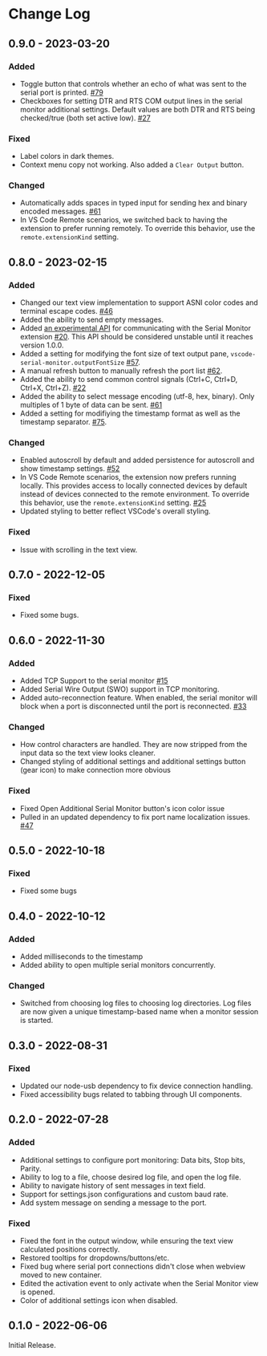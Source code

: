 # Change Log

## 0.9.0 - 2023-03-20

### Added

- Toggle button that controls whether an echo of what was sent to the serial port is printed. [#79](https://github.com/microsoft/vscode-serial-monitor/issues/79)
- Checkboxes for setting DTR and RTS COM output lines in the serial monitor additional settings. Default values are both DTR and RTS being checked/true (both set active low). [#27](https://github.com/microsoft/vscode-serial-monitor/issues/27)

### Fixed

- Label colors in dark themes.
- Context menu copy not working. Also added a `Clear Output` button.

### Changed

- Automatically adds spaces in typed input for sending hex and binary encoded messages. [#61](https://github.com/microsoft/vscode-serial-monitor/issues/61)
- In VS Code Remote scenarios, we switched back to having the extension to prefer running remotely. To override this behavior, use the `remote.extensionKind` setting.

## 0.8.0 - 2023-02-15

### Added

- Changed our text view implementation to support ASNI color codes and terminal escape codes. [#46](https://github.com/microsoft/vscode-serial-monitor/issues/46)
- Added the ability to send empty messages.
- Added [an experimental API](https://www.npmjs.com/package/@microsoft/vscode-serial-monitor-api) for communicating with the Serial Monitor extension [#20](https://github.com/microsoft/vscode-serial-monitor/issues/20). This API should be considered unstable until it reaches version 1.0.0.
- Added a setting for modifying the font size of text output pane, `vscode-serial-monitor.outputFontSize` [#57](https://github.com/microsoft/vscode-serial-monitor/issues/57).
- A manual refresh button to manually refresh the port list [#62](https://github.com/microsoft/vscode-serial-monitor/issues/62).
- Added the ability to send common control signals (Ctrl+C, Ctrl+D, Ctrl+X, Ctrl+Z). [#22](https://github.com/microsoft/vscode-serial-monitor/issues/22)
- Added the ability to select message encoding (utf-8, hex, binary). Only multiples of 1 byte of data can be sent. [#61](https://github.com/microsoft/vscode-serial-monitor/issues/61)
- Added a setting for modifiying the timestamp format as well as the timestamp separator. [#75](https://github.com/microsoft/vscode-serial-monitor/issues/75).

### Changed

- Enabled autoscroll by default and added persistence for autoscroll and show timestamp settings. [#52](https://github.com/microsoft/vscode-serial-monitor/issues/52)
- In VS Code Remote scenarios, the extension now prefers running locally. This provides access to locally connected devices by default instead of devices connected to the remote environment. To override this behavior, use the `remote.extensionKind` setting. [#25](https://github.com/microsoft/vscode-serial-monitor/issues/25)
- Updated styling to better reflect VSCode's overall styling.

### Fixed

- Issue with scrolling in the text view.

## 0.7.0 - 2022-12-05

### Fixed

- Fixed some bugs.

## 0.6.0 - 2022-11-30

### Added

- Added TCP Support to the serial monitor [#15](https://github.com/microsoft/vscode-serial-monitor/issues/15)
- Added Serial Wire Output (SWO) support in TCP monitoring.
- Added auto-reconnection feature. When enabled, the serial monitor will block when a port is disconnected until the port is reconnected. [#33](https://github.com/microsoft/vscode-serial-monitor/issues/33)

### Changed

- How control characters are handled. They are now stripped from the input data so the text view looks cleaner.
- Changed styling of additional settings and additional settings button (gear icon) to make connection more obvious

### Fixed

- Fixed Open Additional Serial Monitor button's icon color issue
- Pulled in an updated dependency to fix port name localization issues. [#47](https://github.com/microsoft/vscode-serial-monitor/issues/47)

## 0.5.0 - 2022-10-18

### Fixed

- Fixed some bugs

## 0.4.0 - 2022-10-12

### Added

- Added milliseconds to the timestamp
- Added ability to open multiple serial monitors concurrently.

### Changed

- Switched from choosing log files to choosing log directories. Log files are now given a unique timestamp-based name when a monitor session is started.

## 0.3.0 - 2022-08-31

### Fixed

- Updated our node-usb dependency to fix device connection handling.
- Fixed accessibility bugs related to tabbing through UI components.

## 0.2.0 - 2022-07-28

### Added

- Additional settings to configure port monitoring: Data bits, Stop bits, Parity.
- Ability to log to a file, choose desired log file, and open the log file.
- Ability to navigate history of sent messages in text field.
- Support for settings.json configurations and custom baud rate.
- Add system message on sending a message to the port.

### Fixed

- Fixed the font in the output window, while ensuring the text view calculated positions correctly. 
- Restored tooltips for dropdowns/buttons/etc.
- Fixed bug where serial port connections didn't close when webview moved to new container.
- Edited the activation event to only activate when the Serial Monitor view is opened. 
- Color of additional settings icon when disabled.

## 0.1.0 - 2022-06-06

Initial Release.